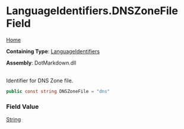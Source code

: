 # LanguageIdentifiers\.DNSZoneFile Field

[Home](../../../README.md)

**Containing Type**: [LanguageIdentifiers](../README.md)

**Assembly**: DotMarkdown\.dll

\
Identifier for DNS Zone file\.

```csharp
public const string DNSZoneFile = "dns"
```

### Field Value

[String](https://docs.microsoft.com/en-us/dotnet/api/system.string)

